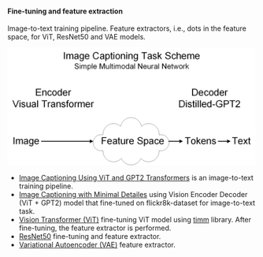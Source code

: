 #### Fine-tuning and feature extraction

Image-to-text training pipeline.
Feature extractors, i.e., dots in the feature space,
for ViT, ResNet50 and VAE models.

![Image Captioning Task Scheme](./data/Image_Captioning_scheme.png)

   * [Image Captioning Using ViT and GPT2 Transformers](Image_Captioning_with_ViT_and_GPT2.ipynb)
is an image-to-text training pipeline.
   * [Image Captioning with Minimal Detailes](Image_Captioning_with_Min_Detailes.ipynb)
using Vision Encoder Decoder (ViT + GPT2) model that fine-tuned on
flickr8k-dataset for image-to-text task.
   * [Vision Transformer (ViT)](ViT_Fine_Tuning.ipynb)
fine-tuning ViT model using [timm](https://timm.fast.ai/) library.
After fine-tuning, the feature extractor is performed.
   * [ResNet50](ResNet50_Fine_Tuning.ipynb) fine-tuning and feature extractor.
   * [Variational Autoencoder (VAE)](VAE_feature_extractor.ipynb) feature extractor.
